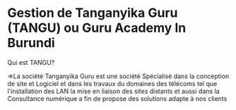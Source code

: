 # Gestion de Tanganyika Guru (TANGU) ou Guru Academy In Burundi




Qui est TANGU?




=>La société Tanganyika Guru est une société Spécialisé dans la conception de site et Logiciel et dans les travaux du domaines des télécoms tel que l'installation des LAN la mise en liaison des sites distants et aussi dans la Consultance numérique a fin de propose des solutions adapte à nos clients

